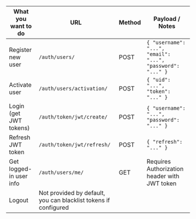 | What you want to do     | URL                                                             | Method | Payload / Notes                                            |
| ----------------------- | --------------------------------------------------------------- | ------ | ---------------------------------------------------------- |
| Register new user       | `/auth/users/`                                                  | POST   | `{ "username": "...", "email": "...", "password": "..." }` |
| Activate user           | `/auth/users/activation/`                                       | POST   | `{ "uid": "...", "token": "..." }`                         |
| Login (get JWT tokens)  | `/auth/token/jwt/create/`                                       | POST   | `{ "username": "...", "password": "..." }`                 |
| Refresh JWT token       | `/auth/token/jwt/refresh/`                                      | POST   | `{ "refresh": "..." }`                                     |
| Get logged-in user info | `/auth/users/me/`                                               | GET    | Requires Authorization header with JWT token               |
| Logout                  | Not provided by default, you can blacklist tokens if configured |        |                                                            |
